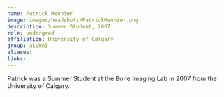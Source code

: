 ```yaml
---
name: Patrick Meunier
image: images/headshots/PatrickMeunier.png
description: Summer Student, 2007
role: undergrad
affiliation: University of Calgary
group: alumni
aliases: 
links:
---
```


Patrick was a Summer Student at the Bone Imaging Lab in 2007 from the University of Calgary.
